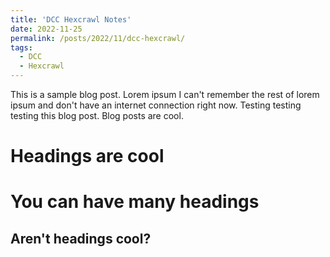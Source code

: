 ```yaml
---
title: 'DCC Hexcrawl Notes'
date: 2022-11-25
permalink: /posts/2022/11/dcc-hexcrawl/
tags:
  - DCC
  - Hexcrawl
---
```


This is a sample blog post. Lorem ipsum I can't remember the rest of lorem ipsum and don't have an internet connection right now. Testing testing testing this blog post. Blog posts are cool.

Headings are cool
======

You can have many headings
======

Aren't headings cool?
------